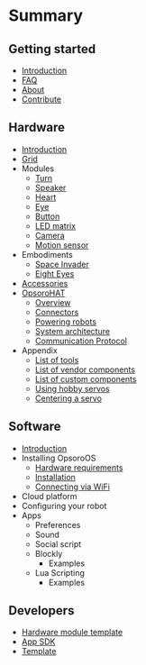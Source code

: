 # Summary

## Getting started

* [Introduction](README.md)
* [FAQ](getting-started/faq.md)
* [About](getting-started/about.md)
* [Contribute](getting-started/contribute.md)

## Hardware

* [Introduction](hardware/README.md)
* [Grid](hardware/grid.md)
* Modules
  * [Turn](hardware/turn.md)
  * [Speaker](hardware/speaker.md)
  * [Heart](hardware/heart.md)
  * [Eye](hardware/eye.md)
  * [Button](hardware/button.md)
  * [LED matrix](hardware/led-matrix.md)
  * [Camera](hardware/camera.md)
  * [Motion sensor](hardware/motion-sensor.md)
* Embodiments
  * [Space Invader](hardware/embodiments/space-invader.md)
  * [Eight Eyes](hardware/embodiments/eight-eyes.md)
* [Accessories](hardware/accessories.md)
* [OpsoroHAT](hardware/shield/README.md)
  * [Overview](hardware/shield/README.md)
  * [Connectors](hardware/shield/connectors.md)
  * [Powering robots](hardware/shield/power.md)
  * [System architecture](hardware/shield/architecture.md)
  * [Communication Protocol](hardware/shield/communication-protocol.md)
* Appendix
  * [List of tools](hardware/appendix/tools.md)
  * [List of vendor components](hardware/appendix/vendor-components.md)
  * [List of custom components](hardware/appendix/custom-components.md)
  * [Using hobby servos](hardware/appendix/hobby-servos.md)
  * [Centering a servo](hardware/appendix/centering-a-servo.md)

## Software

* [Introduction](software/README.md)
* Installing OpsoroOS
  * [Hardware requirements](software/hardware-requirements.md)
  * [Installation](software/installation.md)
  * [Connecting via WiFi](software/connecting.md)
* Cloud platform
* Configuring your robot
* Apps
  * Preferences
  * Sound
  * Social script
  * Blockly
    * Examples
  * Lua Scripting
    * Examples

## Developers

* [Hardware module template](developers/hardware-module-template.md)
* [App SDK](developers/app-building.md)
* [Template](template.md)
